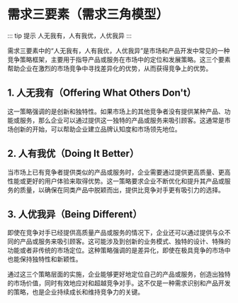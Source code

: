 # 需求三要素（需求三角模型）

::: tip 提示
人无我有，人有我优，人优我异
:::

需求三要素中的“人无我有，人有我优，人优我异”是市场和产品开发中常见的一种竞争策略框架，主要用于指导产品或服务在市场中的定位和发展策略。这三个要素帮助企业在激烈的市场竞争中寻找差异化的优势，从而获得竞争上的优势。

## 1. 人无我有（Offering What Others Don't）

这一策略强调的是创新和独特性。如果市场上的其他竞争者没有提供某种产品、功能或服务，那么企业可以通过提供这一独特的产品或服务来吸引顾客。这通常是市场创新的开始，可以帮助企业建立品牌认知度和市场领先地位。

## 2. 人有我优（Doing It Better）

当市场上已有竞争者提供类似的产品或服务时，企业需要通过提供更高质量、更高性能或更好的用户体验来取得优势。这一策略要求企业不断优化和提升其产品或服务的质量，以确保在同类产品中脱颖而出，提供比竞争对手更有吸引力的选择。

## 3. 人优我异（Being Different）

即使在竞争对手已经提供高质量产品或服务的情况下，企业还可以通过提供与众不同的产品或服务来吸引顾客。这可能涉及到创新的业务模式、独特的设计、特殊的功能或者非传统的市场定位。这种策略强调的是差异化，即使在极具竞争的市场中也能保持独特性和新颖性。

通过这三个策略层面的实施，企业能够更好地定位自己的产品或服务，创造出独特的市场价值，同时有效地应对和超越竞争对手。这不仅是一种需求识别和产品开发的策略，也是企业持续成长和维持竞争力的关键。
